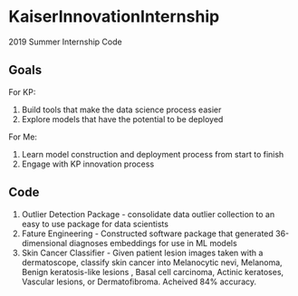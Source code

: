 # KaiserInnovationInternship
2019 Summer Internship Code


## Goals
For KP:
1. Build tools that make the data science process easier
2. Explore models that have the potential to be deployed

For Me:
1. Learn model construction and deployment process from start to finish
2. Engage with KP innovation process 


## Code
1. Outlier Detection Package - consolidate data outlier collection to an easy to use package for data scientists
2. Fature Engineering - Constructed software package that generated 36-dimensional diagnoses embeddings for use in ML models
3. Skin Cancer Classifier - Given patient lesion images taken with a dermatoscope, classify skin cancer into   Melanocytic nevi, Melanoma, Benign keratosis-like lesions , Basal cell carcinoma, Actinic keratoses, Vascular lesions, or Dermatofibroma. Acheived 84% accuracy. 







